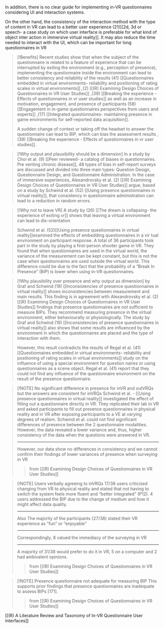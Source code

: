 In addition, there is no clear guide for implementing in-VR questionnaires considering UI and interaction systems.

On the other hand, the consistency of the interaction method with the type of content in VR can lead to a better user experience (21)[[2d, 3d or speech- a case study on which user interface is preferable for what kind of object inter action in immersive virtual reality]]. It may also reduce the time needed to interact with the UI, which can be important for long questionnaires in VR

> [!Benefits]
> Recent studies show that when the subject of the questionnaire is related to a feature of experience that can be interrupted by exiting the environment (e.g., perception of presence), implementing the questionnaire inside the environment can lead to better consistency and reliability of the results (41) [[Questionnaires embedded in virtual environments- reliability and positioning of rating scales in virtual environments]] ,(2) [[(R) Examining Design Choices of Questionnaires in VR User Studies]] ,(39) [[Breaking the experience - Effects of questionnaires in vr user studies]] as well as an increase in motivation, engagement, and presence of participants (58) [[Engagement in in-game questionnaires perspectives from users and experts]] ,(17) [[Integrated questionnaires- maintaining presence in game environments for self-reported data acquisition]].
> 
> A sudden change of context or taking off the headset to answer the questionnaire can lead to BIP, which can bias the assessment results ,(39) [[Breaking the experience - Effects of questionnaires in vr user studies]].

> [!Why output and plausibility should be a dimension]
> In a study by Choi et al. (9) [[Peer reviewed- a catalog of biases in questionnaires. Pre venting chronic disease]], 48 types of bias in self-report surveys are discussed and divided into three main types: Question Design, Questionnaire Design, and Questionnaire Administration. In the case of immersive experiences, Alexandrovsky et al. (2) [[(R) Examining Design Choices of Questionnaires in VR User Studies]] argue, based on a study by Schwind et al. (52) [[Using presence questionnaires in virtual reality]], that consistency in questionnaire administration can lead to a reduction in random errors.

> [!Why not to leave VR]
> A study by (26) [[The dream is collapsing-  the experience of exiting vr]] shows that leaving a virtual environment can lead to dis-orientation 
> 
> Schwind et al. (52)[[Using presence questionnaires in virtual reality]]examined the effects of embedding questionnaires in a vir tual environment on participant response. A total of 36 participants took part in the study by playing a first-person shooter game in VR. They found that when questionnaires are used in the virtual world, the variance of the measurement can be kept constant, but this is not the case when questionnaires are used outside the virtual world. This difference could be due to the fact that the probability of a “Break In Presence” (BIP) is lower when using in-VR questionnaires.

> [!Why plausibility over presence and why output as dimension]
> by Graf and Schwind (19) [[Inconsistencies of presence questionnaires in virtual reality]] shows inconsistencies between measurement and main results. This finding is in agreement with Alexandrovsky et al. (2) [[(R) Examining Design Choices of Questionnaires in VR User Studies]] findings that presence questionnaires are not sufficient to measure BIPs. They recommend measuring presence in the virtual environment, either behaviourally or physiologically. The study by Graf and Schwind (19) [[Inconsistencies of presence questionnaires in virtual reality]]  also shows that some results are influenced by the environment in which the questionnaires are placed and the type of interaction with them.
> 
> However, this result contradicts the results of Regal et al. (41) [[Questionnaires embedded in virtual environments- reliability and positioning of rating scales in virtual environments]] study on the influence of using a special environment for question naires or using questionnaires as a scene object. Regal et al.  (41)  report that they could not find any influence of the questionnaire environment on the result of the presence questionnaire.




> [!NOTE] No significant difference in presence for inVR and outVRQs but the answers are consistent for inVRQs
>  Schwind et al. - [[Using presence questionnaires in virtual reality]] investigated the effect of filling out a questionnaire directly in VR. They replicated their lab in VR and asked participants to fill out presence questionnaires in physical reality and in VR after exposing participants to a VE at varying degrees of realism. Schwind et al. could not find significant differences of presence between the 2 questionnaire modalities. However, the data revealed a lower variance and, thus, higher consistency of the data when the questions were answered in VR. 
>  
> ---
>  However, our data show no differences in consistency and we cannot confirm their findings of lower variances of presence when surveying in VR
>  > from [[(R) Examining Design Choices of Questionnaires in VR User Studies]]

> [!NOTE] Users verbally agreeing to inVRQs
> 17/38 users criticized changing from VR to physical reality and stated that not having to switch the system feels more fluent and “better integrated” (P12). 4 users addressed the BIP due to the change of medium and how it might affect data quality.
> 
> ---
> Also The majority of the participants (27/38) stated their VR experience as “fun” or “enjoyable”
> 
> ---
>Correspondingly, 8 valued the immediacy of the surveying in VR
>
>---
>A majority of 31/38 would prefer to do it in VR, 5 on a computer and 2 had ambivalent opinions.
> > from [[(R) Examining Design Choices of Questionnaires in VR User Studies]]

> [!NOTE] Presence questionnaire not adequate for measuring BIP
> This supports prior findings that presence questionnaires are inadequate to assess BIPs [171].
> > from [[(R) Examining Design Choices of Questionnaires in VR User Studies]]





[[(R) A Literature Review and Taxonomy of In-VR  Questionnaire User Interfaces]]


